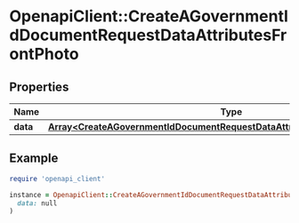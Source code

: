 # OpenapiClient::CreateAGovernmentIdDocumentRequestDataAttributesFrontPhoto

## Properties

| Name | Type | Description | Notes |
| ---- | ---- | ----------- | ----- |
| **data** | [**Array&lt;CreateAGovernmentIdDocumentRequestDataAttributesBackPhotoDataInner&gt;**](CreateAGovernmentIdDocumentRequestDataAttributesBackPhotoDataInner.md) |  | [optional] |

## Example

```ruby
require 'openapi_client'

instance = OpenapiClient::CreateAGovernmentIdDocumentRequestDataAttributesFrontPhoto.new(
  data: null
)
```

